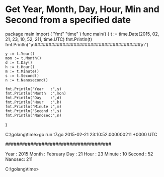 # Get Year, Month, Day, Hour, Min and Second from a specified date

package main
import (
         "fmt"
         "time"
)
func main() {
    t := time.Date(2015, 02, 21, 23, 10, 52, 211, time.UTC)
    fmt.Println(t)
    fmt.Println("\\n######################################\\n")

    y := t.Year()
    mon := t.Month()
    d := t.Day()
    h := t.Hour()
    m := t.Minute()
    s := t.Second()
    n := t.Nanosecond()

    fmt.Println("Year   :",y)
    fmt.Println("Month  :",mon)
    fmt.Println("Day    :",d)
    fmt.Println("Hour   :",h)
    fmt.Println("Minute :",m)
    fmt.Println("Second :",s)
    fmt.Println("Nanosec:",n)
}

C:\\golang\\time>go run t7.go
2015\-02\-21 23:10:52.000000211 +0000 UTC

######################################

Year : 2015
Month : February
Day : 21
Hour : 23
Minute : 10
Second : 52
Nanosec: 211

C:\\golang\\time>
